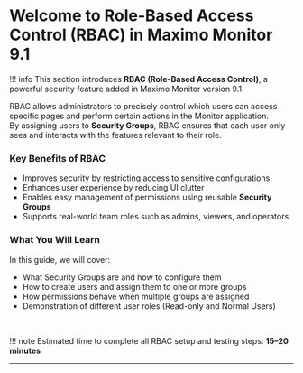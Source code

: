 # Welcome to Role-Based Access Control (RBAC) in Maximo Monitor 9.1

!!! info
    This section introduces **RBAC (Role-Based Access Control)**, a powerful security feature added in Maximo Monitor version 9.1.

RBAC allows administrators to precisely control which users can access specific pages and perform certain actions in the Monitor application.  
By assigning users to **Security Groups**, RBAC ensures that each user only sees and interacts with the features relevant to their role.
</br>

### Key Benefits of RBAC

* Improves security by restricting access to sensitive configurations
* Enhances user experience by reducing UI clutter
* Enables easy management of permissions using reusable **Security Groups**
* Supports real-world team roles such as admins, viewers, and operators

### What You Will Learn

In this guide, we will cover:

* What Security Groups are and how to configure them
* How to create users and assign them to one or more groups
* How permissions behave when multiple groups are assigned
* Demonstration of different user roles (Read-only and Normal Users)
</br>

!!! note
    Estimated time to complete all RBAC setup and testing steps: **15–20 minutes**

---
